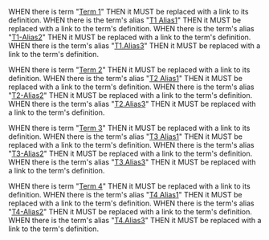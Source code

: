 WHEN there is term "[Term 1][1]" THEN it MUST be replaced with a link to its definition.
WHEN there is the term's alias "[T1 Alias1][1]" THEN it MUST be replaced with a link to the term's definition.
WHEN there is the term's alias "[T1-Alias2][1]" THEN it MUST be replaced with a link to the term's definition.
WHEN there is the term's alias "[T1.Alias3][1]" THEN it MUST be replaced with a link to the term's definition.

WHEN there is term "[Term 2][2]" THEN it MUST be replaced with a link to its definition.
WHEN there is the term's alias "[T2 Alias1][2]" THEN it MUST be replaced with a link to the term's definition.
WHEN there is the term's alias "[T2-Alias2][2]" THEN it MUST be replaced with a link to the term's definition.
WHEN there is the term's alias "[T2.Alias3][2]" THEN it MUST be replaced with a link to the term's definition.

WHEN there is term "[Term 3][3]" THEN it MUST be replaced with a link to its definition.
WHEN there is the term's alias "[T3 Alias1][3]" THEN it MUST be replaced with a link to the term's definition.
WHEN there is the term's alias "[T3-Alias2][3]" THEN it MUST be replaced with a link to the term's definition.
WHEN there is the term's alias "[T3.Alias3][3]" THEN it MUST be replaced with a link to the term's definition.

WHEN there is term "[Term 4][4]" THEN it MUST be replaced with a link to its definition.
WHEN there is the term's alias "[T4 Alias1][4]" THEN it MUST be replaced with a link to the term's definition.
WHEN there is the term's alias "[T4-Alias2][4]" THEN it MUST be replaced with a link to the term's definition.
WHEN there is the term's alias "[T4.Alias3][4]" THEN it MUST be replaced with a link to the term's definition.

[1]: glossary.md#term-1

[2]: glossary.md#term-2

[3]: glossary.md#term-3

[4]: glossary.md#term-4
